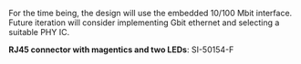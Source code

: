 For the time being, the design will use the embedded 10/100 Mbit interface. Future iteration will consider implementing Gbit ethernet and selecting a suitable PHY IC.

**RJ45 connector with magentics and two LEDs**: SI-50154-F

